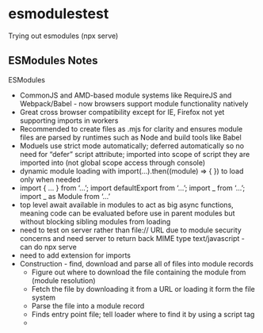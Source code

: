 # esmodulestest

Trying out esmodules (npx serve)

## ESModules Notes

ESModules

- CommonJS and AMD-based module systems like RequireJS and Webpack/Babel - now browsers support module functionality natively
- Great cross browser compatibility except for IE, Firefox not yet supporting imports in workers
- Recommended to create files as .mjs for clarity and ensures module files are parsed by runtimes such as Node and build tools like Babel
- Moduels use strict mode automatically; deferred automatically so no need for “defer” script attribute; imported into scope of script they are imported into (not global scope access through console)
- dynamic module loading with import(…).then((module) => { }) to load only when needed
- import { … } from ‘…’; import defaultExport from ‘…’; import _ from ‘…’; import _ as Module from ‘…’
- top level await available in modules to act as big async functions, meaning code can be evaluated before use in parent modules but without blocking sibling modules from loading
- need to test on server rather than file:// URL due to module security concerns and need server to return back MIME type text/javascript - can do npx serve
- need to add extension for imports
- Construction - find, download and parse all of files into module records
  - Figure out where to download the file containing the module from (module resolution)
  - Fetch the file by downloading it from a URL or loading it form the file system
  - Parse the file into a module record
  - Finds entry point file; tell loader where to find it by using a script tag
  - <script src=“main.js” type=“module”>
      - imports within main to get the rest of the files
      - fetch js -> parse, form module record -> fetch more js and parse more module records for the imports
  - split algorithm into phases between construction and instantiating to avoid blocking main thread
    - Commonjs deals with filesystem rather than internet so it can block main thread while it loads the file and focuses on instantiation and evaluation (evaluates JS up to require() statements and synchronously load/evaluate file and dependencies)
    - Can use variables in module specifier for CommonJS as we execute all of the code up to require statement before we go to the next module
      - require(`${path}/counter.js`).count;
    - ESModules build up the whole module graph before any evaluation so we can’t have variables in module specifiers
      - can’t do import { count } from `${path}/counter.js`
      - can do dynamic imports - import(`${path}/foo.js`) - any file loaded this way is handled as the entry point to a separate graph and starts a new graph that is processed separately
      - loader caches module instances so only will be one module instance if a module appears in both graphs (modules fetched only once) - uses a module map for the cache; loader fetches URL and puts URL in module map
  - In node can have .mjs extension to signal a parse goal
- Instantiation - find boxes in memory to place all of the exported values but don’t fill them in yet; make imports/exports point to those boxes in memory called linking
  - depth first post-order traversal; goes down to bottom of graph to dependencies at bottom without other deps and sets up their exports
  - vs. CommonJS the entire export object is copied on export and any values are exported as copies
  - ES modules has live bindings = both modules point to same location in memory; when exporting module changes a value, the change will show up in the importing module; importing modules cannot change the values of their imports
  - live bindings help with wiring up all of the modules without running any code and helps with cyclic dependencies
  - instances and memory locations for exported/imported variables wired up
- Evaluation - run the code to fill in the boxes with variables’ actual values
  - executes the top-level code outside of functions to fill boxes in memory
  - evaluate module once and why there is a module map to cache the module by canonical URL so there is only one module record for each module
  - depth first post-order traversal
  - in CommonJS cyclic dependencies may lead to undefineds being imported/exported but in ES Modules with timeouts or eventual evaluation the values will not be undefined and update accordingly
- More async compared to CommonJS modules in Nodejs - loaded, instantiated and evaluated all at once
- Separate loader based on HTML spec

https://hacks.mozilla.org/2018/03/es-modules-a-cartoon-deep-dive/
https://developer.mozilla.org/en-US/docs/Web/JavaScript/Guide/Modules
https://kentcdodds.com/blog/super-simple-start-to-es-modules-in-the-browser
